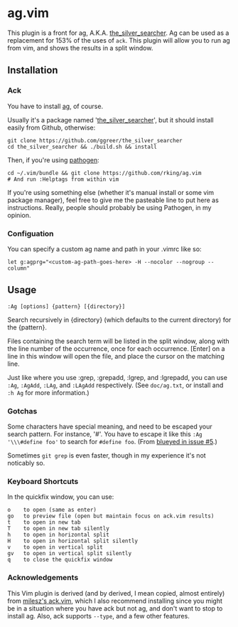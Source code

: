 # ag.vim #

This plugin is a front for ag, A.K.A.
[the_silver_searcher](https://github.com/ggreer/the_silver_searcher).  Ag can
be used as a replacement for 153% of the uses of `ack`.  This plugin will allow
you to run ag from vim, and shows the results in a split window.

## Installation ##

### Ack

You have to install [ag](https://github.com/ggreer/the_silver_searcher), of course.

Usually it's a package named '[the_silver_searcher](https://github.com/ggreer/the_silver_searcher)', but it should install
easily from Github, otherwise:

    git clone https://github.com/ggreer/the_silver_searcher
    cd the_silver_searcher && ./build.sh && install

Then, if you're using [pathogen](https://github.com/tpope/vim-pathogen):

    cd ~/.vim/bundle && git clone https://github.com/rking/ag.vim
    # And run :Helptags from within vim

If you're using something else (whether it's manual install or some vim package
manager), feel free to give me the pasteable line to put here as instructions.
Really, people should probably be using Pathogen, in my opinion.

### Configuation

You can specify a custom ag name and path in your .vimrc like so:

    let g:agprg="<custom-ag-path-goes-here> -H --nocolor --nogroup --column"

## Usage ##

    :Ag [options] {pattern} [{directory}]

Search recursively in {directory} (which defaults to the current directory) for the {pattern}.

Files containing the search term will be listed in the split window, along with
the line number of the occurrence, once for each occurrence.  [Enter] on a line
in this window will open the file, and place the cursor on the matching line.

Just like where you use :grep, :grepadd, :lgrep, and :lgrepadd, you can use `:Ag`, `:AgAdd`, `:LAg`, and `:LAgAdd` respectively. (See `doc/ag.txt`, or install and `:h Ag` for more information.)

### Gotchas ###

Some characters have special meaning, and need to be escaped your search pattern. For instance, '#'. You have to escape it like this `:Ag '\\\#define foo'` to search for `#define foo`. (From [blueyed in issue #5](https://github.com/mileszs/ack.vim/issues/5).)

Sometimes `git grep` is even faster, though in my experience it's not noticably so.

### Keyboard Shortcuts ###

In the quickfix window, you can use:

    o    to open (same as enter)
    go   to preview file (open but maintain focus on ack.vim results)
    t    to open in new tab
    T    to open in new tab silently
    h    to open in horizontal split
    H    to open in horizontal split silently
    v    to open in vertical split
    gv   to open in vertical split silently
    q    to close the quickfix window

### Acknowledgements

This Vim plugin is derived (and by derived, I mean copied, almost entirely)
from [milesz's ack.vim](https://github.com/mileszs/ack.vim), which I also
recommend installing since you might be in a situation where you have ack but
not ag, and don't want to stop to install ag. Also, ack supports `--type`, and
a few other features.
